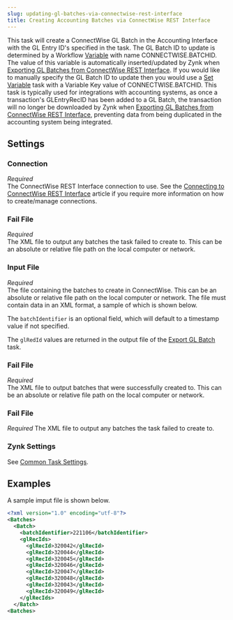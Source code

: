 ```yaml
---
slug: updating-gl-batches-via-connectwise-rest-interface
title: Creating Accounting Batches via ConnectWise REST Interface
---
```

This task will create a ConnectWise GL Batch in the Accounting Interface with the GL Entry ID's specified in the task. The GL Batch ID to update is determined by a Workflow [Variable](variables) with name CONNECTWISE.BATCHID. The value of this variable is automatically inserted/updated by Zynk when [Exporting GL Batches from ConnectWise REST Interface](exporting-gl-batches-from-connectwise-rest-interface). If you would like to manually specify the GL Batch ID to update then you would use a [Set Variable](set-variable) task with a Variable Key value of CONNECTWISE.BATCHID. This task is typically used for integrations with accounting systems, as once a transaction's GLEntryRecID has been added to a GL Batch, the transaction will no longer be downloaded by Zynk when [Exporting GL Batches from ConnectWise REST Interface](exporting-gl-batches-from-connectwise-rest-interface), preventing data from being duplicated in the accounting system being integrated.

## Settings
### Connection
_Required_  
The ConnectWise REST Interface connection to use. See the [Connecting to ConnectWise REST Interface](connecting-to-connectwise-rest-interface) article if you require more information on how to create/manage connections.

### Fail File
_Required_  
The XML file to output any batches the task failed to create to. This can be an absolute or relative file path on the local computer or network. 

### Input File
_Required_  
The file containing the batches to create in ConnectWise. This can be an absolute or relative file path on the local computer or network. The file must contain data in an XML format, a sample of which is shown below. 

The `batchIdentifier` is an optional field, which will default to a timestamp value if not specified.

The `glRedId` values are returned in the output file of the [Export GL Batch](exporting-gl-batches-from-connectwise-rest-interface) task.

### Fail File
_Required_  
The XML file to output batches that were successfully created to. This can be an absolute or relative file path on the local computer or network. 

### Fail File
_Required_
The XML file to output any batches the task failed to create to.

### Zynk Settings
See [Common Task Settings](common-task-settings).

## Examples
A sample imput file is shown below.

```xml
<?xml version="1.0" encoding="utf-8"?>
<Batches>
  <Batch>
    <batchIdentifier>221106</batchIdentifier>
    <glRecIds>
      <glRecId>320042</glRecId>
      <glRecId>320044</glRecId>
      <glRecId>320045</glRecId>
      <glRecId>320046</glRecId>
      <glRecId>320047</glRecId>
      <glRecId>320048</glRecId>
      <glRecId>320043</glRecId>
      <glRecId>320049</glRecId>
    </glRecIds>
  </Batch>
<Batches>
```
